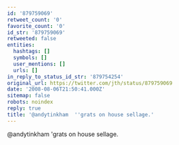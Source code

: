 ```yaml
---
id: '879759069'
retweet_count: '0'
favorite_count: '0'
id_str: '879759069'
retweeted: false
entities:
  hashtags: []
  symbols: []
  user_mentions: []
  urls: []
in_reply_to_status_id_str: '879754254'
original_url: https://twitter.com/jth/status/879759069
date: '2008-08-06T21:50:41.000Z'
sitemap: false
robots: noindex
reply: true
title: '@andytinkham  ''grats on house sellage.'
---
```


@andytinkham  'grats on house sellage.